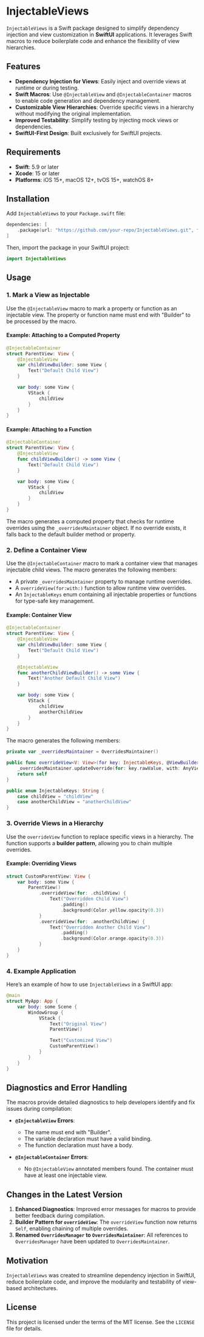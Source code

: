 # InjectableViews

`InjectableViews` is a Swift package designed to simplify dependency injection and view customization in **SwiftUI** applications. It leverages Swift macros to reduce boilerplate code and enhance the flexibility of view hierarchies.

## Features

- **Dependency Injection for Views**: Easily inject and override views at runtime or during testing.
- **Swift Macros**: Use `@InjectableView` and `@InjectableContainer` macros to enable code generation and dependency management.
- **Customizable View Hierarchies**: Override specific views in a hierarchy without modifying the original implementation.
- **Improved Testability**: Simplify testing by injecting mock views or dependencies.
- **SwiftUI-First Design**: Built exclusively for SwiftUI projects.

## Requirements

- **Swift**: 5.9 or later
- **Xcode**: 15 or later
- **Platforms**: iOS 15+, macOS 12+, tvOS 15+, watchOS 8+

## Installation

Add `InjectableViews` to your `Package.swift` file:

```swift
dependencies: [
    .package(url: "https://github.com/your-repo/InjectableViews.git", from: "2.0.1")
]
```

Then, import the package in your SwiftUI project:

```swift
import InjectableViews
```

## Usage

### 1. Mark a View as Injectable

Use the `@InjectableView` macro to mark a property or function as an injectable view. The property or function name must end with "Builder" to be processed by the macro.

#### Example: Attaching to a Computed Property

```swift
@InjectableContainer
struct ParentView: View {
    @InjectableView
    var childViewBuilder: some View {
        Text("Default Child View")
    }

    var body: some View {
        VStack {
            childView
        }
    }
}
```

#### Example: Attaching to a Function

```swift
@InjectableContainer
struct ParentView: View {
    @InjectableView
    func childViewBuilder() -> some View {
        Text("Default Child View")
    }

    var body: some View {
        VStack {
            childView
        }
    }
}
```

The macro generates a computed property that checks for runtime overrides using the `_overridesMaintainer` object. If no override exists, it falls back to the default builder method or property.

### 2. Define a Container View

Use the `@InjectableContainer` macro to mark a container view that manages injectable child views. The macro generates the following members:
- A private `_overridesMaintainer` property to manage runtime overrides.
- A `overrideView(for:with:)` function to allow runtime view overrides.
- An `InjectableKeys` enum containing all injectable properties or functions for type-safe key management.

#### Example: Container View

```swift
@InjectableContainer
struct ParentView: View {
    @InjectableView
    var childViewBuilder: some View {
        Text("Default Child View")
    }

    @InjectableView
    func anotherChildViewBuilder() -> some View {
        Text("Another Default Child View")
    }

    var body: some View {
        VStack {
            childView
            anotherChildView
        }
    }
}
```

The macro generates the following members:

```swift
private var _overridesMaintainer = OverridesMaintainer()

public func overrideView<V: View>(for key: InjectableKeys, @ViewBuilder with viewBuilder: () -> V) -> Self {
    _overridesMaintainer.updateOverride(for: key.rawValue, with: AnyView(viewBuilder()))
    return self
}

public enum InjectableKeys: String {
    case childView = "childView"
    case anotherChildView = "anotherChildView"
}
```

### 3. Override Views in a Hierarchy

Use the `overrideView` function to replace specific views in a hierarchy. The function supports a **builder pattern**, allowing you to chain multiple overrides.

#### Example: Overriding Views

```swift
struct CustomParentView: View {
    var body: some View {
        ParentView()
            .overrideView(for: .childView) {
                Text("Overridden Child View")
                    .padding()
                    .background(Color.yellow.opacity(0.3))
            }
            .overrideView(for: .anotherChildView) {
                Text("Overridden Another Child View")
                    .padding()
                    .background(Color.orange.opacity(0.3))
            }
    }
}
```

### 4. Example Application

Here’s an example of how to use `InjectableViews` in a SwiftUI app:

```swift
@main
struct MyApp: App {
    var body: some Scene {
        WindowGroup {
            VStack {
                Text("Original View")
                ParentView()

                Text("Customized View")
                CustomParentView()
            }
        }
    }
}
```

## Diagnostics and Error Handling

The macros provide detailed diagnostics to help developers identify and fix issues during compilation:

- **`@InjectableView` Errors**:
  - The name must end with "Builder".
  - The variable declaration must have a valid binding.
  - The function declaration must have a body.

- **`@InjectableContainer` Errors**:
  - No `@InjectableView` annotated members found. The container must have at least one injectable view.

## Changes in the Latest Version

1. **Enhanced Diagnostics**: Improved error messages for macros to provide better feedback during compilation.
2. **Builder Pattern for `overrideView`**: The `overrideView` function now returns `Self`, enabling chaining of multiple overrides.
3. **Renamed `OverridesManager` to `OverridesMaintainer`**: All references to `OverridesManager` have been updated to `OverridesMaintainer`.

## Motivation

`InjectableViews` was created to streamline dependency injection in SwiftUI, reduce boilerplate code, and improve the modularity and testability of view-based architectures.

## License

This project is licensed under the terms of the MIT license. See the `LICENSE` file for details.
```
